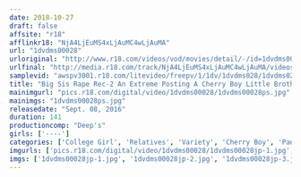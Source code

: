 ```yaml
---
date: 2018-10-27
draft: false
affsite: "r18"
afflinkr18: "NjA4LjEuMS4xLjAuMC4wLjAuMA"
url: "1dvdms00028"
urloriginal: "http://www.r18.com/videos/vod/movies/detail/-/id=1dvdms00028"
urlfinal: "http://media.r18.com/track/NjA4LjEuMS4xLjAuMC4wLjAuMA/videos/vod/movies/detail/-/id=1dvdms00028"
samplevid: "awspv3001.r18.com/litevideo/freepv/1/1dv/1dvdms028/1dvdms028_dmb_w.mp4"
title: "Big Sis Rape Rec-2 An Extreme Posting A Cherry Boy Little Brother Can't Avoid Peeking At his Big Sister's Panty Shot And Titty Action, Until One Day, He Loses All Control We've Captured The Entire Act Of Incest On Video"
mainimgurl: "pics.r18.com/digital/video/1dvdms00028/1dvdms00028ps.jpg"
mainimgs: "1dvdms00028ps.jpg"
releasedate: "Sept. 08, 2016"
duration: 141
productioncomp: "Deep's"
girls: ['----']
categories: ['College Girl', 'Relatives', 'Variety', 'Cherry Boy', 'Panty Shot', 'Sister', 'Hi-Def']
imgurls: ['pics.r18.com/digital/video/1dvdms00028/1dvdms00028jp-1.jpg', 'pics.r18.com/digital/video/1dvdms00028/1dvdms00028jp-2.jpg', 'pics.r18.com/digital/video/1dvdms00028/1dvdms00028jp-3.jpg', 'pics.r18.com/digital/video/1dvdms00028/1dvdms00028jp-4.jpg', 'pics.r18.com/digital/video/1dvdms00028/1dvdms00028jp-5.jpg', 'pics.r18.com/digital/video/1dvdms00028/1dvdms00028jp-6.jpg', 'pics.r18.com/digital/video/1dvdms00028/1dvdms00028jp-7.jpg', 'pics.r18.com/digital/video/1dvdms00028/1dvdms00028jp-8.jpg', 'pics.r18.com/digital/video/1dvdms00028/1dvdms00028jp-9.jpg', 'pics.r18.com/digital/video/1dvdms00028/1dvdms00028jp-10.jpg', 'pics.r18.com/digital/video/1dvdms00028/1dvdms00028jp-11.jpg', 'pics.r18.com/digital/video/1dvdms00028/1dvdms00028jp-12.jpg', 'pics.r18.com/digital/video/1dvdms00028/1dvdms00028jp-13.jpg', 'pics.r18.com/digital/video/1dvdms00028/1dvdms00028jp-14.jpg', 'pics.r18.com/digital/video/1dvdms00028/1dvdms00028jp-15.jpg', 'pics.r18.com/digital/video/1dvdms00028/1dvdms00028jp-16.jpg', 'pics.r18.com/digital/video/1dvdms00028/1dvdms00028jp-17.jpg', 'pics.r18.com/digital/video/1dvdms00028/1dvdms00028jp-18.jpg', 'pics.r18.com/digital/video/1dvdms00028/1dvdms00028jp-19.jpg', 'pics.r18.com/digital/video/1dvdms00028/1dvdms00028jp-20.jpg']
imgs: ['1dvdms00028jp-1.jpg', '1dvdms00028jp-2.jpg', '1dvdms00028jp-3.jpg', '1dvdms00028jp-4.jpg', '1dvdms00028jp-5.jpg', '1dvdms00028jp-6.jpg', '1dvdms00028jp-7.jpg', '1dvdms00028jp-8.jpg', '1dvdms00028jp-9.jpg', '1dvdms00028jp-10.jpg', '1dvdms00028jp-11.jpg', '1dvdms00028jp-12.jpg', '1dvdms00028jp-13.jpg', '1dvdms00028jp-14.jpg', '1dvdms00028jp-15.jpg', '1dvdms00028jp-16.jpg', '1dvdms00028jp-17.jpg', '1dvdms00028jp-18.jpg', '1dvdms00028jp-19.jpg', '1dvdms00028jp-20.jpg']
---
```

